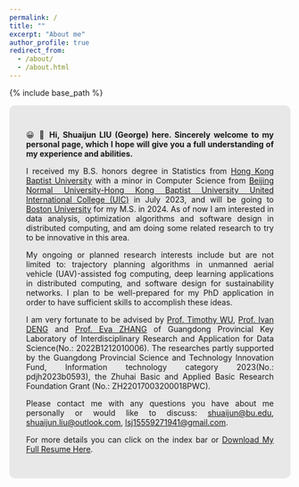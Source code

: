```yaml
---
permalink: /
title: ""
excerpt: "About me"
author_profile: true
redirect_from: 
  - /about/
  - /about.html
---
```


{% include base_path %}

<div style="text-align: justify; background-color: rgba(211, 211, 211, 0.5); padding: 30px; border-radius: 10px;">
  <p> &#x1F600; &#x1F44B; <strong> Hi, Shuaijun LIU (George) here. Sincerely welcome to my personal page, which I hope will give you a full understanding of my experience and abilities. </strong></p>
  <p> I received my B.S. honors degree in Statistics from <a href="https://www.hkbu.edu.hk">Hong Kong Baptist University</a> with a minor in Computer Science from <a href="https://www.uic.edu.cn/en">Beijing Normal University-Hong Kong Baptist University United International College (UIC)</a> in July 2023, and will be going to <a href="https://www.bu.edu">Boston University</a> for my M.S. in 2024. As of now I am interested in data analysis, optimization algorithms and software design in distributed computing, and am doing some related research to try to be innovative in this area. </p>
  <p> My ongoing or planned research interests include but are not limited to: trajectory planning algorithms in unmanned aerial vehicle (UAV)-assisted fog computing, deep learning applications in distributed computing, and software design for sustainability networks. I plan to be well-prepared for my PhD application in order to have sufficient skills to accomplish these ideas. </p> 
  <p> I am very fortunate to be advised by <a href="https://fst.uic.edu.cn/stat_en/faculty/faculty.htm#/Jingjinwu/en">Prof. Timothy WU</a>, <a href="https://fst.uic.edu.cn/stat_en/faculty/faculty.htm#/ivandeng/en">Prof. Ivan DENG</a> and <a href="https://fst.uic.edu.cn/stat_en/faculty/faculty.htm#/evaahzhang/en">Prof. Eva ZHANG</a> of Guangdong Provincial Key Laboratory of Interdisciplinary Research and Application for Data Science(No.: 2022B1212010006). The researches partly supported by the Guangdong Provincial Science and Technology Innovation Fund, Information technology category 2023(No.: pdjh2023b0593), the Zhuhai Basic and Applied Basic Research Foundation Grant (No.: ZH22017003200018PWC).
  <p> Please contact me with any questions you have about me personally or would like to discuss: <a href="mailto:shuaijun@bu.edu">shuaijun@bu.edu</a>, <a href="mailto:shuaijun.liu@outlook.com">shuaijun.liu@outlook.com</a>, <a href="mailto:lsj15559271941@gmail.com">lsj15559271941@gmail.com</a>. </p>
  <p> For more details you can click on the index bar or <a href="https://shuaijun-liu.github.io/CV-ShuaijunLIU.pdf">Download My Full Resume Here</a>.</p>
</div> <br>


